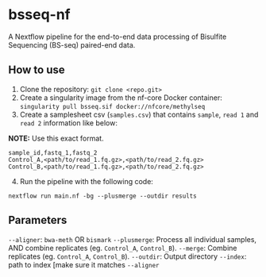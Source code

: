 # bsseq-nf
A Nextflow pipeline for the end-to-end data processing of Bisulfite Sequencing (BS-seq) paired-end data. 


## How to use

1. Clone the repository: `git clone <repo.git>`
2. Create a singularity image from the nf-core Docker container: `singularity pull bsseq.sif docker://nfcore/methylseq`
3. Create a samplesheet csv (`samples.csv`) that contains `sample`, `read 1` and `read 2` information like below:

**NOTE:** Use this exact format.

```
sample_id,fastq_1,fastq_2
Control_A,<path/to/read_1.fq.gz>,<path/to/read_2.fq.gz>
Control_B,<path/to/read_1.fq.gz>,<path/to/read_2.fq.gz>
```

4. Run the pipeline with the following code:

`nextflow run main.nf -bg --plusmerge --outdir results`

## Parameters

`--aligner`: `bwa-meth` OR `bismark`
`--plusmerge`: Process all individual samples, AND combine replicates (eg. `Control_A`, `Control_B`).
`--merge`: Combine replicates (eg. `Control_A`, `Control_B`).
`--outdir`: Output directory
`--index`: path to index [make sure it matches `--aligner`
